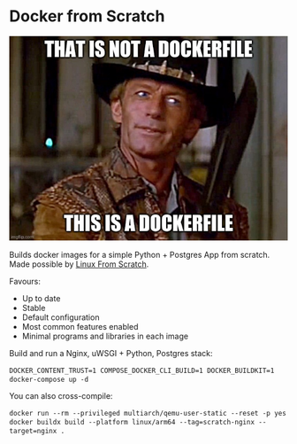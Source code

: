 # Docker from Scratch

![That is not a Dockerfile](./meme.jpg)

Builds docker images for a simple Python + Postgres App from scratch.
Made possible by [Linux From Scratch](http://www.linuxfromscratch.org/).

Favours:
- Up to date
- Stable
- Default configuration
- Most common features enabled
- Minimal programs and libraries in each image

Build and run a Nginx, uWSGI + Python, Postgres stack:

    DOCKER_CONTENT_TRUST=1 COMPOSE_DOCKER_CLI_BUILD=1 DOCKER_BUILDKIT=1 docker-compose up -d

You can also cross-compile:

    docker run --rm --privileged multiarch/qemu-user-static --reset -p yes
    docker buildx build --platform linux/arm64 --tag=scratch-nginx --target=nginx .
